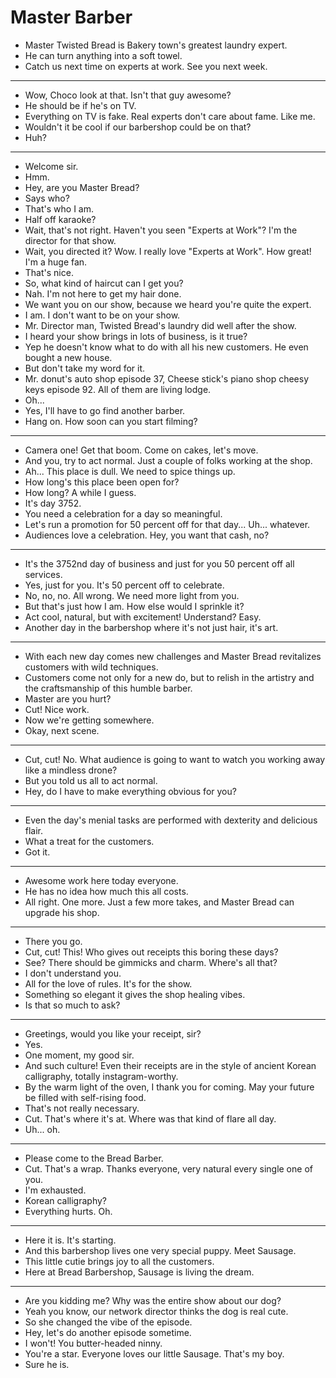# Master Barber

- Master Twisted Bread is Bakery town's greatest laundry expert.
- He can turn anything into a soft towel.
- Catch us next time on experts at work. See you next week.
* * *
- Wow, Choco look at that. Isn't that guy awesome?
- He should be if he's on TV.
- Everything on TV is fake. Real experts don't care about fame. Like me.
- Wouldn't it be cool if our barbershop could be on that?
- Huh?
* * *
- Welcome sir.
- Hmm.
- Hey, are you Master Bread?
- Says who?
- That's who I am.
- Half off karaoke?
- Wait, that's not right. Haven't you seen "Experts at Work"? I'm the director for that show.
- Wait, you directed it? Wow. I really love "Experts at Work". How great! I'm a huge fan.
- That's nice.
- So, what kind of haircut can I get you?
- Nah. I'm not here to get my hair done.
- We want you on our show, because we heard you're quite the expert.
- I am. I don't want to be on your show.
- Mr. Director man, Twisted Bread's laundry did well after the show.
- I heard your show brings in lots of business, is it true?
- Yep he doesn't know what to do with all his new customers. He even bought a new house.
- But don't take my word for it.
- Mr. donut's auto shop episode 37, Cheese stick's piano shop cheesy keys episode 92. All of them are living lodge.
- Oh...
- Yes, I'll have to go find another barber.
- Hang on. How soon can you start filming?
* * *
- Camera one! Get that boom. Come on cakes, let's move.
- And you, try to act normal. Just a couple of folks working at the shop.
- Ah... This place is dull. We need to spice things up.
- How long's this place been open for?
- How long? A while I guess.
- It's day 3752.
- You need a celebration for a day so meaningful.
- Let's run a promotion for 50 percent off for that day...  Uh... whatever.
- Audiences love a celebration. Hey, you want that cash, no?
* * *
- It's the 3752nd day of business and just for you 50 percent off all services.
- Yes, just for you. It's 50 percent off to celebrate.
- No, no, no. All wrong. We need more light from you.
- But that's just how I am. How else would I sprinkle it?
- Act cool, natural, but with excitement! Understand? Easy.
- Another day in the barbershop where it's not just hair, it's art.
* * *
- With each new day comes new challenges and Master Bread revitalizes customers with wild techniques.
- Customers come not only for a new do, but to relish in the artistry and the craftsmanship of this humble barber.
- Master are you hurt?
- Cut! Nice work.
- Now we're getting somewhere.
- Okay, next scene.
* * *
- Cut, cut! No. What audience is going to want to watch you working away like a mindless drone?
- But you told us all to act normal.
- Hey, do I have to make everything obvious for you?
* * *
- Even the day's menial tasks are performed with dexterity and delicious flair.
- What a treat for the customers.
- Got it.
* * *
- Awesome work here today everyone.
- He has no idea how much this all costs.
- All right. One more. Just a few more takes, and Master Bread can upgrade his shop.
* * *
- There you go.
- Cut, cut! This! Who gives out receipts this boring these days?
- See? There should be gimmicks and charm. Where's all that?
- I don't understand you.
- All for the love of rules. It's for the show.
- Something so elegant it gives the shop healing vibes.
- Is that so much to ask?
* * *
- Greetings, would you like your receipt, sir?
- Yes.
- One moment, my good sir.
- And such culture! Even their receipts are in the style of ancient Korean calligraphy, totally instagram-worthy.
- By the warm light of the oven, I thank you for coming. May your future be filled with self-rising food.
- That's not really necessary.
- Cut. That's where it's at. Where was that kind of flare all day.
- Uh... oh.
* * *
- Please come to the Bread Barber.
- Cut. That's a wrap. Thanks everyone, very natural every single one of you.
- I'm exhausted.
- Korean calligraphy?
- Everything hurts. Oh.
* * *
- Here it is. It's starting.
- And this barbershop lives one very special puppy. Meet Sausage.
- This little cutie brings joy to all the customers.
- Here at Bread Barbershop, Sausage is living the dream.
* * *
- Are you kidding me? Why was the entire show about our dog?
- Yeah you know, our network director thinks the dog is real cute.
- So she changed the vibe of the episode.
- Hey, let's do another episode sometime.
- I won't! You butter-headed ninny.
- You're a star. Everyone loves our little Sausage. That's my boy.
- Sure he is.
